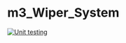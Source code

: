 # m3_Wiper_System

[![Unit testing](https://github.com/MILINDMG301/m3_Wiper_System/actions/workflows/unit_main.yml/badge.svg)](https://github.com/MILINDMG301/m3_Wiper_System/actions/workflows/unit_main.yml)
